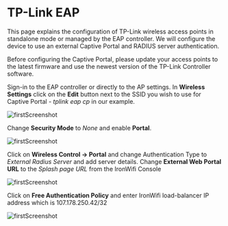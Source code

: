 # TP-Link EAP

This page explains the configuration of TP-Link wireless access points in standalone mode or managed by the EAP controller. We will configure the device to use an external Captive  Portal and RADIUS server authentication.

Before configuring the Captive Portal, please update your access points to the latest firmware and use the newest version of the TP-Link Controller software.

Sign-in to the EAP controller or directly to the AP settings. In **Wireless Settings** click on the **Edit** button next to the SSID you wish to use for Captive Portal - _tplink eap cp_ in our example.

![firstScreenshot](https://raw.githubusercontent.com/IronWifi/docs/master/configuration-guides/tplink_eap/tplink1.png)

Change **Security Mode** to _None_ and enable **Portal**.

![firstScreenshot](https://raw.githubusercontent.com/IronWifi/docs/master/configuration-guides/tplink_eap/tplink2.png)

Click on **Wireless Control -> Portal** and change Authentication Type to _External Radius Server_ and add server details. Change **External Web Portal URL** to the _Splash page URL_ from the IronWifi Console

![firstScreenshot](https://raw.githubusercontent.com/IronWifi/docs/master/configuration-guides/tplink_eap/tplink3.png)

Click on **Free Authentication Policy** and enter IronWifi load-balancer IP address which is 107.178.250.42/32

![firstScreenshot](https://raw.githubusercontent.com/IronWifi/docs/master/configuration-guides/tplink_eap/tplink4.png)

